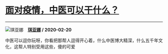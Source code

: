 # [面对疫情，中医可以干什么？](https://www.zhihu.com/answer/1026859487)

------------------------------------------------------------

![琪亚娜](https://pic3.zhimg.com/da8e974dc.jpg?source=1940ef5c "琪亚娜")&emsp;**[琪亚娜](https://www.zhihu.com/people/qi-ya-nuo-50) / 2020-02-20**

中医可以逗你玩呀，你看把那帮人逗得开心着，什么中医博大精深，什么五千年文化，这帮人特别受用这些，傻的可爱

